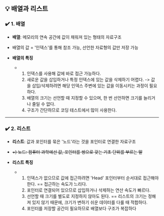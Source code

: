 ## 💡 배열과 리스트

### ✔️ 1. 배열
- **배열**: 메모리의 연속 공간에 값이 채워져 있는 형태의 자료구조
- 배열의 값 = '인덱스'를 통해 참조 가능, 선언한 자료형의 값만 저장 가능

- **배열의 특징**
    - 1. 인덱스를 사용해 값에 바로 접근 가능하다.
      2. 새로운 값을 삽입하거나 특정 인덱스에 있는 값을 삭제하기 어렵다. -> 값을 삽입/삭제하려면 해당 인덱스 주변에 있는 값을 이동시키는 과정이 필요하다.
      3. 배열의 크기는 선언할 때 지정할 수 있으며, 한 번 선언하면 크기를 늘리거나 줄일 수 없다.
      4. 구조가 간단하므로 코딩 테스트에서 많이 사용한다.
     
***

### ✔️ 2. 리스트
- **리스트**: 값과 포인터를 묶은 '노드'라는 것을 포인터로 연결한 자료구조
- ~~+) 노드: 컴퓨터 과학에선 값, 포인터를 쌍으로 갖는 기초 단위를 부르는 말~~

- **리스트 특징**
    - 1. 인덱스가 없으므로 값에 접근하려면 'Head' 포인터부터 순서대로 접근해야 한다. == 접근하는 속도가 느리다.
      2. 포인터로 연결되어 있으므로 삽입하거나 삭제하는 연산 속도가 빠르다.
      3. 선언할 때 크기를 별도로 지정하지 않아도 된다. == 리스트의 크기는 정해져 있지 않기 때문에, 크기가 변하기 쉬운 데이터를 다룰 때 적합하다.
      4. 포인터를 저장할 공간이 필요하므로 배열보다 구조가 복잡하다
